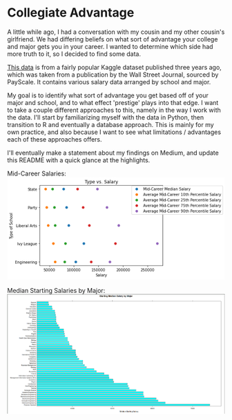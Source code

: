 # Collegiate Advantage
A little while ago, I had a conversation with my cousin and my other cousin's
girlfriend. We had differing beliefs on what sort of advantage your college
and major gets you in your career. I wanted to determine which side had more
truth to it, so I decided to find some data. 

[This data](https://www.kaggle.com/wsj/college-salaries?select=degrees-that-pay-back.csv)
is from a fairly popular Kaggle dataset published three years ago, which was 
taken from a publication by the Wall Street Journal, sourced by PayScale.
It contains various salary data arranged by school and major. 

My goal is to identify what sort of advantage you get based off of your major 
and school, and to what effect 'prestige' plays into that edge. I want to take
a couple different approaches to this, namely in the way I work with the data. 
I'll start by familiarizing myself with the data in Python, then transition to 
R and eventually a database approach. This is mainly for my own practice, and
also because I want to see what limitations / advantages each of these
approaches offers. 

I'll eventually make a statement about my findings on Medium, and update this
README with a quick glance at the highlights.

Mid-Career Salaries:
![alt text](https://github.com/DylanPJackson/collegiate_advantage/blob/master/imgs/all_types.png)

Median Starting Salaries by Major:
![Median Starting Salaries vs Major](https://github.com/DylanPJackson/collegiate_advantage/blob/master/imgs/starting_major_R.png)
